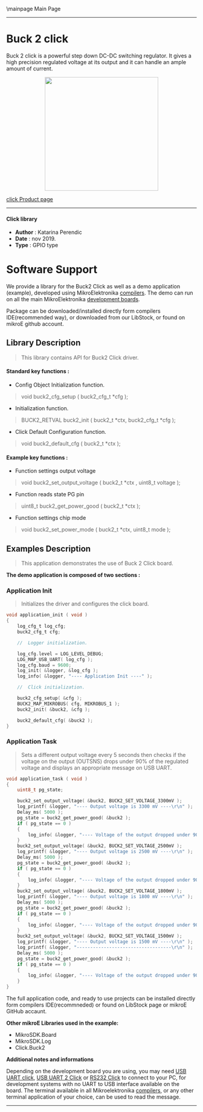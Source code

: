 \mainpage Main Page
  
---
# Buck 2 click

Buck 2 click is a powerful step down DC-DC switching regulator. It gives a high precision regulated voltage at its output and it can handle an ample amount of current.

<p align="center">
  <img src="https://download.mikroe.com/images/click_for_ide/buck2_click.png" height=300px>
</p>

[click Product page](https://www.mikroe.com/buck-2-click)

---

#### Click library 

- **Author**        : Katarina Perendic
- **Date**          : nov 2019.
- **Type**          : GPIO type


# Software Support

We provide a library for the Buck2 Click 
as well as a demo application (example), developed using MikroElektronika 
[compilers](https://shop.mikroe.com/compilers). 
The demo can run on all the main MikroElektronika [development boards](https://shop.mikroe.com/development-boards).

Package can be downloaded/installed directly form compilers IDE(recommended way), or downloaded from our LibStock, or found on mikroE github account. 

## Library Description

> This library contains API for Buck2 Click driver.

#### Standard key functions :

- Config Object Initialization function.
> void buck2_cfg_setup ( buck2_cfg_t *cfg ); 
 
- Initialization function.
> BUCK2_RETVAL buck2_init ( buck2_t *ctx, buck2_cfg_t *cfg );

- Click Default Configuration function.
> void buck2_default_cfg ( buck2_t *ctx );


#### Example key functions :

- Function settings output voltage
> void buck2_set_output_voltage ( buck2_t *ctx , uint8_t voltage );
 
- Function reads state PG pin
> uint8_t buck2_get_power_good ( buck2_t *ctx  );

- Function settings chip mode
> void buck2_set_power_mode ( buck2_t *ctx, uint8_t mode );

## Examples Description

> This application demonstrates the use of Buck 2 Click board.

**The demo application is composed of two sections :**

### Application Init 

> Initializes the driver and configures the click board.

```c
void application_init ( void )
{
    log_cfg_t log_cfg;
    buck2_cfg_t cfg;

    //  Logger initialization.

    log_cfg.level = LOG_LEVEL_DEBUG;
    LOG_MAP_USB_UART( log_cfg );
    log_cfg.baud = 9600;
    log_init( &logger, &log_cfg );
    log_info( &logger, "---- Application Init ----" );

    //  Click initialization.

    buck2_cfg_setup( &cfg );
    BUCK2_MAP_MIKROBUS( cfg, MIKROBUS_1 );
    buck2_init( &buck2, &cfg );

    buck2_default_cfg( &buck2 );
}
```

### Application Task

> Sets a different output voltage every 5 seconds then checks if the voltage on 
> the output (OUTSNS) drops under 90% of the regulated voltage 
> and displays an appropriate message on USB UART.

```c
void application_task ( void )
{
    uint8_t pg_state;

    buck2_set_output_voltage( &buck2, BUCK2_SET_VOLTAGE_3300mV );
    log_printf( &logger, "---- Output voltage is 3300 mV ----\r\n" );
    Delay_ms( 5000 );
    pg_state = buck2_get_power_good( &buck2 );
    if ( pg_state == 0 )
    {
        log_info( &logger, "---- Voltage of the output dropped under 90%% of the regulated voltage ----" );
    }
    buck2_set_output_voltage( &buck2, BUCK2_SET_VOLTAGE_2500mV );
    log_printf( &logger, "---- Output voltage is 2500 mV ----\r\n" );
    Delay_ms( 5000 );
    pg_state = buck2_get_power_good( &buck2 );
    if ( pg_state == 0 )
    {
        log_info( &logger, "---- Voltage of the output dropped under 90%% of the regulated voltage ----" );
    }
    buck2_set_output_voltage( &buck2, BUCK2_SET_VOLTAGE_1800mV );
    log_printf( &logger, "---- Output voltage is 1800 mV ----\r\n" );
    Delay_ms( 5000 );
    pg_state = buck2_get_power_good( &buck2 );
    if ( pg_state == 0 )
    {
        log_info( &logger, "---- Voltage of the output dropped under 90%% of the regulated voltage ----" );
    }
    buck2_set_output_voltage( &buck2, BUCK2_SET_VOLTAGE_1500mV );
    log_printf( &logger, "---- Output voltage is 1500 mV ----\r\n" );
    log_printf( &logger, "-----------------------------------\r\n" );
    Delay_ms( 5000 );
    pg_state = buck2_get_power_good( &buck2 );
    if ( pg_state == 0 )
    {
        log_info( &logger, "---- Voltage of the output dropped under 90%% of the regulated voltage ----" );
    }
}
```

The full application code, and ready to use projects can be  installed directly form compilers IDE(recommneded) or found on LibStock page or mikroE GitHub accaunt.

**Other mikroE Libraries used in the example:** 

- MikroSDK.Board
- MikroSDK.Log
- Click.Buck2

**Additional notes and informations**

Depending on the development board you are using, you may need 
[USB UART click](https://shop.mikroe.com/usb-uart-click), 
[USB UART 2 Click](https://shop.mikroe.com/usb-uart-2-click) or 
[RS232 Click](https://shop.mikroe.com/rs232-click) to connect to your PC, for 
development systems with no UART to USB interface available on the board. The 
terminal available in all Mikroelektronika 
[compilers](https://shop.mikroe.com/compilers), or any other terminal application 
of your choice, can be used to read the message.



---

